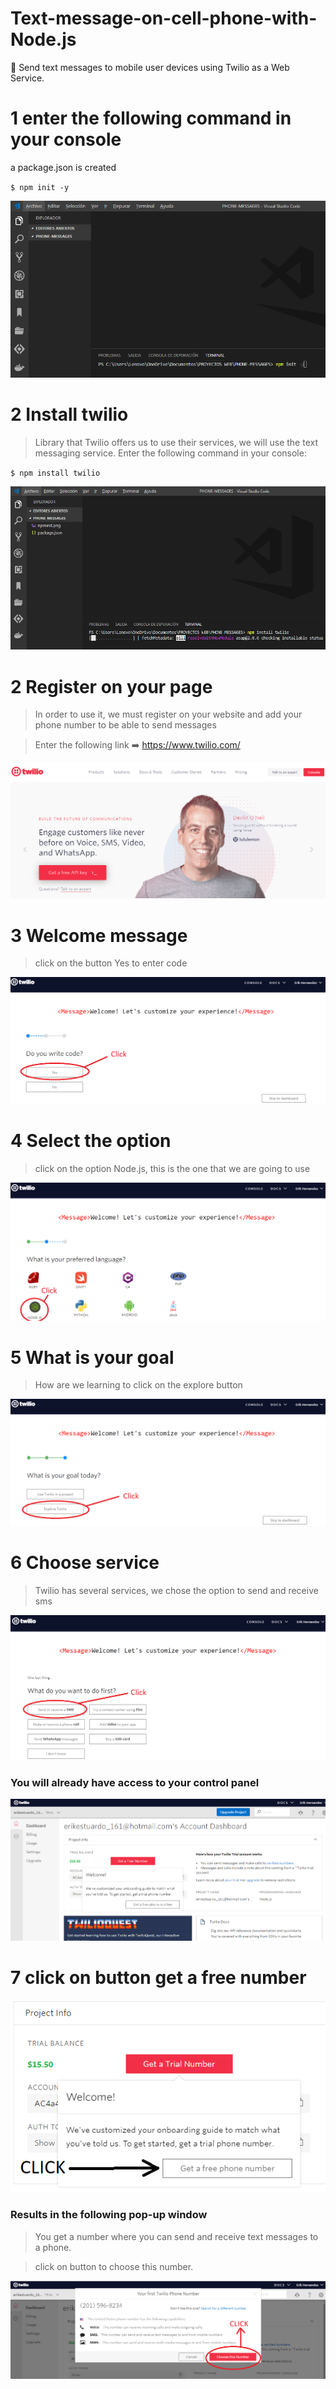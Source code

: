 # Text-message-on-cell-phone-with-Node.js
:star2: Send text messages to mobile user devices using Twilio as a Web Service.


# 1 enter the following command in your console

a package.json is created

`$ npm init -y`

![](npminit.png)

# 2 Install twilio
> Library that Twilio offers us to use their services, we will use the text messaging service.
> Enter the following command in your console:

`$ npm install twilio`

![](twilio.png)


# 2 Register on your page
>In order to use it, we must register on your website and add your phone number to be able to send messages

>Enter the following link :arrow_right:  https://www.twilio.com/


![](page.png)


# 3 Welcome message
> click on the button Yes to enter code

![](welcome.png)


# 4 Select the option
> click on the option Node.js, this is the one that we are going to use

![](lenguage.png)


# 5 What is your goal
> How are we learning to click on the explore button

![](explore.png)

# 6 Choose service
> Twilio has several services, we chose the option to send and receive sms

![](services.png)

### You will already have access to your control panel

![](dash.png)

# 7 click on button get a free number


![](get.png)

### Results in the following pop-up window

>You get a number where you can send and receive text messages to a phone.

>click on button to choose this number.

![](modal.png)

